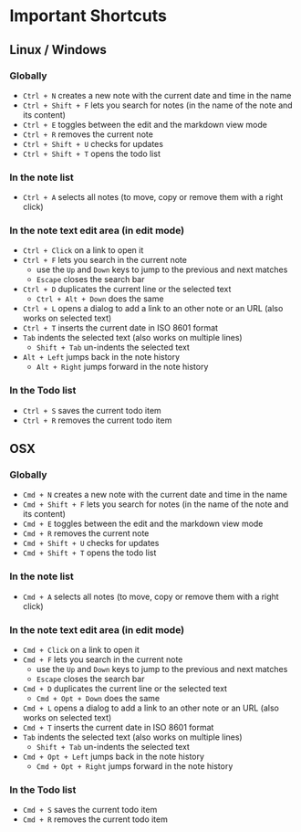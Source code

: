 Important Shortcuts
===================

## Linux / Windows

### Globally

- `Ctrl + N` creates a new note with the current date and time in the name
- `Ctrl + Shift + F` lets you search for notes (in the name of the note and its content)
- `Ctrl + E` toggles between the edit and the markdown view mode
- `Ctrl + R` removes the current note
- `Ctrl + Shift + U` checks for updates
- `Ctrl + Shift + T` opens the todo list

### In the note list

- `Ctrl + A` selects all notes (to move, copy or remove them with a right click)

### In the note text edit area (in edit mode)

- `Ctrl + Click` on a link to open it
- `Ctrl + F` lets you search in the current note
    - use the `Up` and `Down` keys to jump to the previous and next matches
    - `Escape` closes the search bar
- `Ctrl + D` duplicates the current line or the selected text
    - `Ctrl + Alt + Down` does the same
- `Ctrl + L` opens a dialog to add a link to an other note or an URL (also works on selected text)
- `Ctrl + T` inserts the current date in ISO 8601 format
- `Tab` indents the selected text (also works on multiple lines)
    - `Shift + Tab` un-indents the selected text
- `Alt + Left` jumps back in the note history
    - `Alt + Right` jumps forward in the note history

### In the Todo list

- `Ctrl + S` saves the current todo item
- `Ctrl + R` removes the current todo item


## OSX

### Globally

- `Cmd + N` creates a new note with the current date and time in the name
- `Cmd + Shift + F` lets you search for notes (in the name of the note and its content)
- `Cmd + E` toggles between the edit and the markdown view mode
- `Cmd + R` removes the current note
- `Cmd + Shift + U` checks for updates
- `Cmd + Shift + T` opens the todo list

### In the note list

- `Cmd + A` selects all notes (to move, copy or remove them with a right click)

### In the note text edit area (in edit mode)

- `Cmd + Click` on a link to open it
- `Cmd + F` lets you search in the current note
    - use the `Up` and `Down` keys to jump to the previous and next matches
    - `Escape` closes the search bar
- `Cmd + D` duplicates the current line or the selected text
    - `Cmd + Opt + Down` does the same
- `Cmd + L` opens a dialog to add a link to an other note or an URL (also works on selected text)
- `Cmd + T` inserts the current date in ISO 8601 format
- `Tab` indents the selected text (also works on multiple lines)
    - `Shift + Tab` un-indents the selected text
- `Cmd + Opt + Left` jumps back in the note history
    - `Cmd + Opt + Right` jumps forward in the note history

### In the Todo list

- `Cmd + S` saves the current todo item
- `Cmd + R` removes the current todo item
